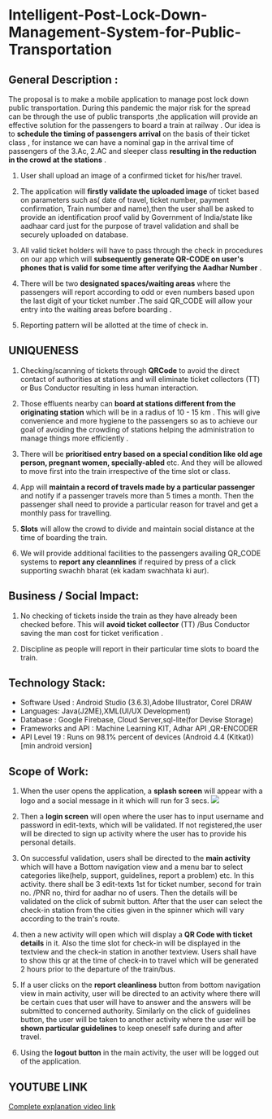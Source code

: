 # Intelligent-Post-Lock-Down-Management-System-for-Public-Transportation
## General Description :
The proposal is to make a mobile application to manage post lock down public transportation. During this pandemic the major risk for the spread can be through the use of public transports ,the application will provide an effective solution for the passengers to board a train at railway .
Our idea is to **schedule the timing of passengers arrival** on the basis of their ticket class , for instance we can have a nominal gap in the arrival time of passengers of the 3.Ac, 2.AC and sleeper class  **resulting in the reduction in the crowd at the stations** .
1. User shall upload an image of a confirmed ticket for his/her travel.

2. The application will **firstly validate the uploaded  image** of ticket based on parameters such as( date of travel, ticket number, payment confirmation, Train number and name),then the user shall be asked to provide an identification proof valid by Government of India/state like aadhaar card just for the purpose of travel validation and shall be securely uploaded on database.

3. All valid ticket holders will have to pass through the check in procedures on our app which will **subsequently generate QR-CODE  on user's phones that is valid for some time after verifying the Aadhar Number** .

4. There  will be two **designated  spaces/waiting areas** where the passengers will report according to odd or even numbers based upon the last digit of your ticket number .The said QR_CODE will allow your entry into the waiting areas before boarding .

5. Reporting pattern will be allotted at the time of check in.

## UNIQUENESS
1. Checking/scanning of tickets through **QRCode** to  avoid the direct contact of authorities at stations and will eliminate  ticket collectors (TT) or Bus Conductor resulting in less human interaction.

2. Those effluents nearby can **board at stations different from the originating station**  which will be in a radius of 10 - 15 km . This will give convenience and more hygiene to the passengers so as to achieve our goal of avoiding the crowding of stations helping the administration to manage things more efficiently .

3. There will be **prioritised entry based on a special condition like old age person, pregnant women, specially-abled** etc. And they will be allowed to move first into the train irrespective of the time slot or class. 

4. App will **maintain a record of travels made by a particular passenger** and notify if a passenger travels more than 5 times a month. Then the passenger shall need to provide a particular reason for travel and get a monthly pass for travelling.

5. **Slots** will allow the crowd to divide and maintain social distance at the time of boarding the train.

6. We will provide additional facilities to the passengers availing QR_CODE systems to **report any cleannlines** if required by press of a click supporting swachh bharat (ek kadam swachhata ki aur).

## Business / Social Impact:
1. No checking of tickets inside the train as they have already been checked before. This will **avoid ticket collector** (TT) /Bus Conductor saving the man cost for ticket verification .

2. Discipline as people will report in their particular time slots to board the train. 

## Technology Stack:
- Software Used : Android Studio (3.6.3),Adobe Illustrator, Corel DRAW
- Languages: Java(J2ME),XML(UI/UX Development)
- Database : Google Firebase, Cloud Server,sql-lite(for Devise Storage)
- Frameworks and API : Machine Learning KIT, Adhar API ,QR-ENCODER
- API Level 19 : Runs on 98.1% percent of devices (Android 4.4 (Kitkat)) [min android version]


## Scope of Work:
1. When the user opens the application, a **splash screen** will appear with a logo and a social message in it which will run for 3 secs.
![](https://drive.google.com/file/d/1eddAQGzxyHGKZ2o9Z_CBb83FsItLDKe8/view?usp=sharing)

2.  Then a **login screen** will open where the user has to input username and password in edit-texts, which will be validated. If not registered,the user will be directed to sign up activity where the user has to provide his personal details.

3. On successful validation, users shall be directed to the **main activity** which will have a Bottom navigation view and a menu bar to select categories like(help, support, guidelines, report a problem) etc. In this activity. there shall be 3 edit-texts 1st for ticket number, second for train no. /PNR  no, third for aadhar no of users. Then the details will be validated on the click of submit button. 
After that the user can select the check-in station from the cities given in the spinner which will vary according to the train's route. 

4. then a new activity will open which will display a **QR Code with ticket details** in it. Also the time slot for check-in will be displayed in the textview and the check-in station in another textview. 
Users shall have to show this qr at the time of check-in to travel which will be generated 2 hours prior to the departure of the train/bus.

5. If a user clicks on the **report cleanliness** button from bottom navigation view in main activity, user will be directed to an activity where there will be certain cues that user will have to answer and the answers will be submitted to concerned authority. 
Similarly on the click of guidelines button, the user will be taken to another activity where the user will be **shown particular guidelines** to keep oneself safe during and after travel.

6. Using the **logout button** in the main activity, the user will be logged out of the application.

## YOUTUBE LINK
[Complete explanation video link](https://www.youtube.com/watch?v=xR7iHWfM8lw&feature=youtu.be)
